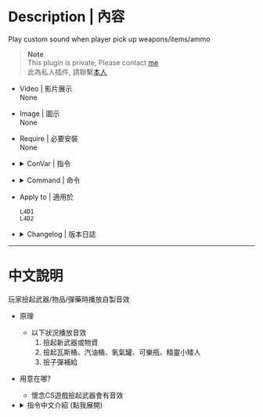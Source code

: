 # Description | 內容
Play custom sound when player pick up weapons/items/ammo

> __Note__ <br/>
This plugin is private, Please contact [me](https://github.com/fbef0102/Game-Private_Plugin#私人插件列表-private-plugins-list)<br/>
此為私人插件, 請聯繫[本人](https://github.com/fbef0102/Game-Private_Plugin#私人插件列表-private-plugins-list)

* Video | 影片展示
<br/>None

* Image | 圖示
<br/>None

* Require | 必要安裝
<br/>None

* <details><summary>ConVar | 指令</summary>

	* cfg/sourcemod/l4d_pickup_sound.cfg
		```php
        // 0=Plugin off, 1=Plugin on.
        l4d_pickup_sound_enable "1"

        // Pick up weapons and items - sound file (relative to to sound/, empty=disable)
        l4d_pickup_sound_weapon "ui/gift_pickup.wav"

        // Pick up Ammo - sound file (relative to to sound/, empty=disable)
        l4d_pickup_sound_ammo "ui/gift_pickup.wav"
		```
</details>

* <details><summary>Command | 命令</summary>
    
    None
</details>

* Apply to | 適用於
    ```
    L4D1
    L4D2
    ```

* <details><summary>Changelog | 版本日誌</summary>

    * v1.2 (2024-1-17)
        * Don't play sound if player is incapacitated

    * v1.1 (2024-1-13)
        * Add ammo pickup sound

    * v1.0 (2024-1-7)
        * Initial Release
</details>

- - - -
# 中文說明
玩家撿起武器/物品/彈藥時播放自製音效

* 原理
    * 以下狀況播放音效
        1. 撿起新武器或物資
        2. 撿起瓦斯桶、汽油桶、氧氣罐、可樂瓶、精靈小矮人
        3. 撿子彈補給

* 用意在哪?
    * 懷念CS遊戲撿起武器會有音效

* <details><summary>指令中文介紹 (點我展開)</summary>

	* cfg/sourcemod/l4d_pickup_sound.cfg
		```php
        // 0=關閉插件, 1=啟動插件
        l4d_pickup_sound_enable "1"

        // 撿起武器或物品時播放音效檔案 (路徑相對於 sound 資料夾, 空白=無音效)
        l4d_pickup_sound_weapon "ui/gift_pickup.wav"

        // 撿起子彈時播放音效檔案 (路徑相對於 sound 資料夾, 空白=無音效)
        l4d_pickup_sound_ammo "ui/gift_pickup.wav"
		```
</details>
